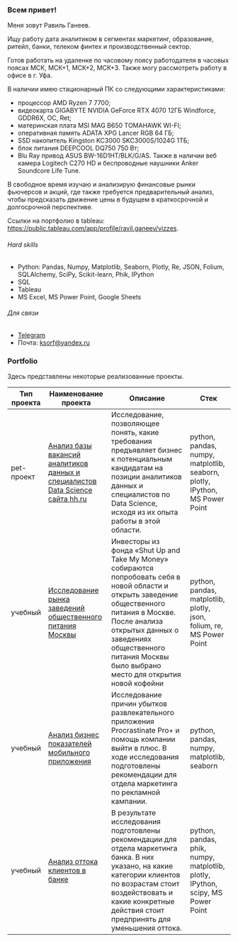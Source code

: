 ### Всем привет!

Меня зовут Равиль Ганеев.

Ищу работу дата аналитиком в сегментах маркетинг, образование, ритейл, банки, телеком финтех и производственный сектор.

Готов работать на удаленке по часовому поясу работодателя в часовых поясах МСК, МСК+1, МСК+2, МСК+3. Также могу рассмотреть работу в офисе в г. Уфа.

В наличии имею стационарный ПК со следующими характеристиками:
- процессор AMD Ryzen 7 7700;
- видеокарта GIGABYTE NVIDIA GeForce RTX 4070 12ГБ Windforce, GDDR6X, OC, Ret;
- материнская плата MSI MAG B650 TOMAHAWK WI-FI;
- оперативная память ADATA XPG Lancer RGB 64 ГБ;
- SSD накопитель Kingston KC3000 SKC3000S/1024G 1ТБ;
- блок питания DEEPCOOL DQ750 750 Вт;
- Blu Ray привод ASUS BW-16D1HT/BLK/G/AS.
Также в наличии веб камера Logitech C270 HD и беспроводные наушники Anker Soundcore Life Tune.

В свободное время изучаю и анализирую финансовые рынки фьючерсов и акций, где также требуется предварительный анализ, чтобы предсказать движение цены в будущем в краткосрочной и долгосрочной перспективе.

Ссылки на портфолио в tableau: https://public.tableau.com/app/profile/ravil.ganeev/vizzes.

###### Hard skills
- Python: Pandas, Numpy, Matplotlib, Seaborn, Plotly, Re, JSON, Folium, SQLAlchemy, SciPy, Scikit-learn, Phik, IPython
- SQL
- Tableau
- MS Excel, MS Power Point, Google Sheets

###### Для связи
- [Telegram](https://t.me/Ravil_Gn)
- Почта: ksorf@yandex.ru

### Portfolio
Здесь представлены некоторые реализованные проекты.

| Тип проекта | Наименование проекта       | Описание                             | Стек                        |
|-------------|----------------------------|--------------------------------------|-----------------------------|
| pet-проект |[Анализ базы вакансий аналитиков данных и специалистов Data Science сайта hh.ru](https://github.com/Ravil-1989/portfolio/tree/main/analysis_vacancies)|Исследование, позволяющее понять, какие требования предъявляет бизнес к потенциальным кандидатам на позиции аналитиков данных  и специалистов по Data Science, исходя из их опыта работы в этой области.|python, pandas, numpy, matplotlib, seaborn, plotly, IPython, MS Power Point|
| учебный |[Исследование рынка заведений общественного питания Москвы](https://github.com/Ravil-1989/portfolio/tree/main/public_catering_moscow)|Инвесторы из фонда «Shut Up and Take My Money» собираются попробовать себя в новой области и открыть заведение общественного питания в Москве. После анализа открытых данных о заведениях общественного питания Москвы было выбрано место для открытия новой кофейни|python, pandas, matplotlib, plotly, json, folium, re, MS Power Point|
| учебный |[Анализ бизнес показателей мобильного приложения](https://github.com/Ravil-1989/portfolio/tree/main/business_indicators_analysis)|Исследование причин убытков развлекательного приложения Procrastinate Pro+ и помощь компании выйти в плюс. В ходе исследования подготовлены рекомендации для отдела маркетинга по рекламной кампании.|python, pandas, numpy, matplotlib, seaborn|
| учебный |[Анализ оттока клиентов в банке](https://github.com/Ravil-1989/portfolio/tree/main/customer_churn_analysis)|В результате исследования подготовлены рекомендации для отдела маркетинга банка. В них указано, на какие категории клиентов по возрастам стоит воздействовать и какие конкретные действия стоит предпринять для уменьшения оттока.|python, pandas, phik, numpy, matplotlib, plotly, IPython, scipy, MS Power Point|
